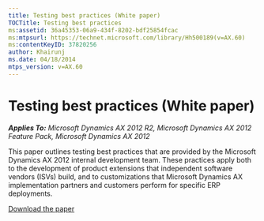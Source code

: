 ```yaml
---
title: Testing best practices (White paper)
TOCTitle: Testing best practices
ms:assetid: 36a45353-06a9-434f-8202-bdf25854fcac
ms:mtpsurl: https://technet.microsoft.com/library/Hh500189(v=AX.60)
ms:contentKeyID: 37820256
author: Khairunj
ms.date: 04/18/2014
mtps_version: v=AX.60
---
```


# Testing best practices (White paper) 


_**Applies To:** Microsoft Dynamics AX 2012 R2, Microsoft Dynamics AX 2012 Feature Pack, Microsoft Dynamics AX 2012_

This paper outlines testing best practices that are provided by the Microsoft Dynamics AX 2012 internal development team. These practices apply both to the development of product extensions that independent software vendors (ISVs) build, and to customizations that Microsoft Dynamics AX implementation partners and customers perform for specific ERP deployments.

[Download the paper](https://go.microsoft.com/fwlink/?linkid=229385)

  


